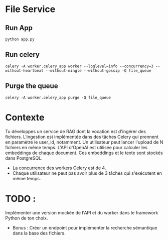 # File Service
## Run App
```commandline
python app.py
```

## Run celery
```commandline
celery -A worker.celery_app worker --loglevel=info --concurrency=3 --without-heartbeat --without-mingle --without-gossip -Q file_queue
```

## Purge the queue
```commandline
celery -A worker.celery_app purge -Q file_queue
```

# Contexte

Tu développes un service de RAG dont la vocation est d'ingérer des fichiers.
L'ingestion est implémentée dans des tâches Celery qui prennent en paramètre le user_id, notamment. Un utilisateur peut lancer l'upload de N fichiers en même temps.
L'API d'OpenAI est utilisée pour calculer les embeddings de chaque document. Ces embeddings et le texte sont stockés dans PostgreSQL.
- La concurrence des workers Celery est de 4.
- Chaque utilisateur ne peut pas avoir plus de 3 tâches qui s'exécutent en même temps.

# TODO :
Implémenter une version mockée de l'API et du worker dans le framework Python de ton choix.
 - Bonus : Créer un endpoint pour implémenter la recherche sémantique dans la base des fichiers.

